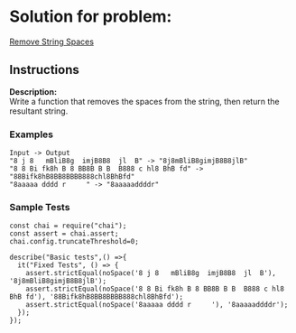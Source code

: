 # Solution for problem:

[Remove String Spaces](https://www.codewars.com/kata/57eae20f5500ad98e50002c5)

## Instructions

**Description:**  
Write a function that removes the spaces from the string, then return the resultant string.

### Examples

```plaintext
Input -> Output
"8 j 8   mBliB8g  imjB8B8  jl  B" -> "8j8mBliB8gimjB8B8jlB"
"8 8 Bi fk8h B 8 BB8B B B  B888 c hl8 BhB fd" -> "88Bifk8hB8BB8BBBB888chl8BhBfd"
"8aaaaa dddd r     " -> "8aaaaaddddr"
```

### Sample Tests

```plaintext
const chai = require("chai");
const assert = chai.assert;
chai.config.truncateThreshold=0;

describe("Basic tests",() =>{
  it("Fixed Tests", () => {
    assert.strictEqual(noSpace('8 j 8   mBliB8g  imjB8B8  jl  B'), '8j8mBliB8gimjB8B8jlB');
    assert.strictEqual(noSpace('8 8 Bi fk8h B 8 BB8B B B  B888 c hl8 BhB fd'), '88Bifk8hB8BB8BBBB888chl8BhBfd');
    assert.strictEqual(noSpace('8aaaaa dddd r     '), '8aaaaaddddr');
  });
});
```
